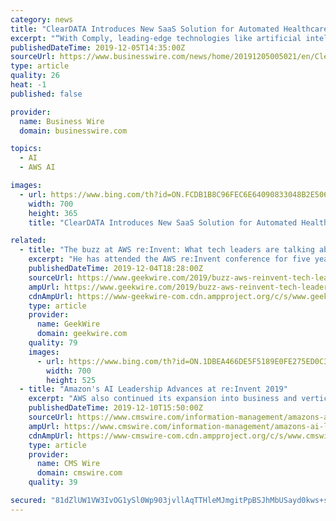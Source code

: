 ```yaml
---
category: news
title: "ClearDATA Introduces New SaaS Solution for Automated Healthcare Cloud Compliance at AWS re:Invent"
excerpt: "“With Comply, leading-edge technologies like artificial intelligence, machine learning and other cloud technologies like those introduced at AWS re:Invent this week become more accessible to healthcare – mitigating risk in the background and automatically enforcing compliance.” ClearDATA’s new SaaS solution provides transparency of ..."
publishedDateTime: 2019-12-05T14:35:00Z
sourceUrl: https://www.businesswire.com/news/home/20191205005021/en/ClearDATA-Introduces-New-SaaS-Solution-Automated-Healthcare
type: article
quality: 26
heat: -1
published: false

provider:
  name: Business Wire
  domain: businesswire.com

topics:
  - AI
  - AWS AI

images:
  - url: https://www.bing.com/th?id=ON.FCDB1B8C96FEC6E64090833048B2E506
    width: 700
    height: 365
    title: "ClearDATA Introduces New SaaS Solution for Automated Healthcare Cloud Compliance at AWS re:Invent"

related:
  - title: "The buzz at AWS re:Invent: What tech leaders are talking about at Amazon’s big cloud confab"
    excerpt: "He has attended the AWS re:Invent conference for five years ... Like many of the other buzzworthy pieces of news, it reflects an effort by Amazon to make machine learning and artificial intelligence more accessible to software developers and businesses. Somasegar also pointed to Amazon CodeGuru, a newly announced tool that uses machine learning ..."
    publishedDateTime: 2019-12-04T18:28:00Z
    sourceUrl: https://www.geekwire.com/2019/buzz-aws-reinvent-tech-leaders-talking-amazons-big-cloud-confab/
    ampUrl: https://www.geekwire.com/2019/buzz-aws-reinvent-tech-leaders-talking-amazons-big-cloud-confab/amp/
    cdnAmpUrl: https://www-geekwire-com.cdn.ampproject.org/c/s/www.geekwire.com/2019/buzz-aws-reinvent-tech-leaders-talking-amazons-big-cloud-confab/amp/
    type: article
    provider:
      name: GeekWire
      domain: geekwire.com
    quality: 79
    images:
      - url: https://www.bing.com/th?id=ON.1DBEA466DE5F5189E0FE275ED0C35BE6
        width: 700
        height: 525
  - title: "Amazon's AI Leadership Advances at re:Invent 2019"
    excerpt: "AWS also continued its expansion into business and vertical applications in what we call the fields of applied AI. These include: Amazon Rekognition Custom Labels, which allows organizations to build custom ML-based image recognition capabilities to identify objects or images specific to their business; Amazon Fraud Detector, which detects ..."
    publishedDateTime: 2019-12-10T15:50:00Z
    sourceUrl: https://www.cmswire.com/information-management/amazons-ai-leadership-advances-at-reinvent-2019/
    ampUrl: https://www.cmswire.com/information-management/amazons-ai-leadership-advances-at-reinvent-2019/amp/
    cdnAmpUrl: https://www-cmswire-com.cdn.ampproject.org/c/s/www.cmswire.com/information-management/amazons-ai-leadership-advances-at-reinvent-2019/amp/
    type: article
    provider:
      name: CMS Wire
      domain: cmswire.com
    quality: 39

secured: "81dZlUW1VW3IvOG1ySl0Wp903jvllAqTTHleMJmgitPpBSJhMbUSayd0kws+skp7j4hWcg4XNg77BKKzoNkKG7iskvUUJpnz7soDX7KYuwEtnspsb802I+1vB4BMYbcm2juJwh/eDfxhTe4ubWIDuTCZqiP7H9w5CvznPOYQo59P4PH17fGfAiEcIQBuQXpx5IloV0kXCUDrjmguYgAhrb89ZzDZmOFfB09a+qx3dIYEghFZ0t0od9UzAxwIxfNW0nolhBBNUtcm8gajx7CVUg==;MeZgpXX6BK4PBpwExqLhGA=="
---
```


